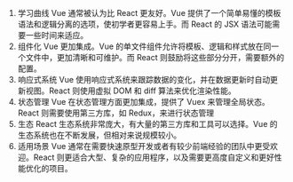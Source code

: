 1. 学习曲线
   Vue 通常被认为比 React 更友好。Vue 提供了一个简单易懂的模板语法和逻辑分离的选项，使初学者更容易上手。而 React 的 JSX 语法可能需要一些时间来适应。
2. 组件化
   Vue 更加集成。Vue 的单文件组件允许将模板、逻辑和样式放在同一个文件中，更加清晰和可维护。而 React 则鼓励将这些部分分开，需要额外的配置。
3. 响应式系统
   Vue 使用响应式系统来跟踪数据的变化，并在数据更新时自动更新视图。React 则使用虚拟 DOM 和 diff 算法来优化渲染性能。
4. 状态管理
   Vue 在状态管理方面更加集成，提供了 Vuex 来管理全局状态。React 则需要使用第三方库，如 Redux，来进行状态管理
5. 生态
   React 生态系统非常庞大，有大量的第三方库和工具可以选择。Vue 的生态系统也在不断发展，但相对来说规模较小。
6. 适用场景
   Vue 通常在需要快速原型开发或者有较少前端经验的团队中更受欢迎。React 则更适合大型、复杂的应用程序，以及需要更高度自定义和更好性能优化的项目。

